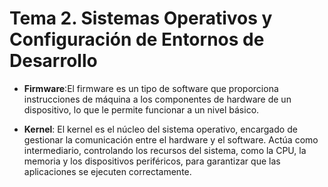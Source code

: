 # Tema 2. Sistemas Operativos y Configuración de Entornos de Desarrollo

* <tooltip term="Firmware">**Firmware**</tooltip>:El firmware es un tipo de software que proporciona instrucciones de máquina a los componentes de hardware de un dispositivo, lo que le permite funcionar a un nivel básico.
 
* <tooltip term="Kernel">**Kernel**</tooltip>: El kernel es el núcleo del sistema operativo, encargado de gestionar la comunicación entre el hardware y el software. Actúa como intermediario, controlando los recursos del sistema, como la CPU, la memoria y los dispositivos periféricos, para garantizar que las aplicaciones se ejecuten correctamente.


